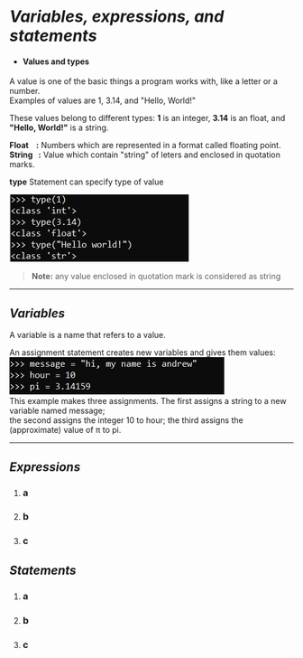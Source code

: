 # _Variables, expressions, and statements_
+ #### Values and types  
A value is one of the basic things a program works with, like a letter or a number.  
Examples of values are 1, 3.14, and "Hello, World!"

These values belong to different types: **1** is an integer, **3.14** is an float, and **"Hello, World!"** is a string.

**Float&nbsp;&nbsp;&nbsp;&nbsp;:** Numbers which are represented in a format called floating point.  
**String&nbsp;&nbsp;&nbsp;:** Value which contain "string" of leters and enclosed in quotation marks.

**type** Statement can specify type of value  

![type()](../../resources/images/type_example.PNG)

>**Note:** any value enclosed in quotation mark is considered as string

***

## _Variables_
A variable is a name that refers to a value.

An assignment statement creates new variables and gives them values:  
![type()](../../resources/images/assignment_examples.PNG)  
This example makes three assignments. The first assigns a string to a new variable named message;  
the second assigns the integer 10 to hour; the third assigns the (approximate) value of π to pi.  
***

## _Expressions_
1. ### a
2. ### b
3. ### c


## _Statements_
1. ### a
2. ### b
3. ### c
